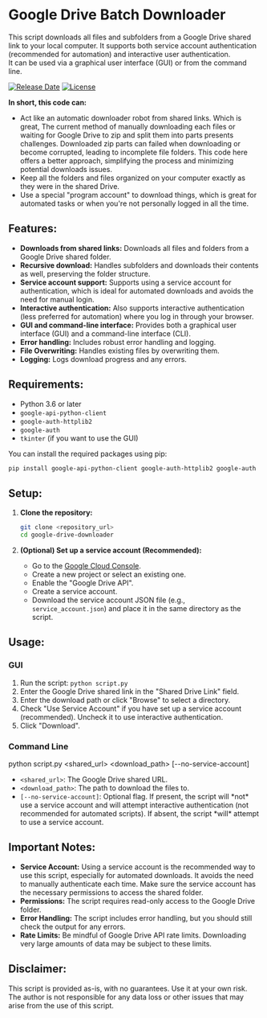 # Google Drive Batch Downloader

This script downloads all files and subfolders from a Google Drive shared link to your local computer.  It supports both service account authentication (recommended for automation) and interactive user authentication.  
It can be used via a graphical user interface (GUI) or from the command line.

[![Release Date](https://img.shields.io/badge/Release-April%2024,%202025-brightgreen.svg)](https://github.com/imamwahyudime/brainbox-webapp/releases/tag/v0.8)
[![License](https://img.shields.io/badge/License-Apache_2.0-blue.svg)](https://opensource.org/licenses/Apache-2.0)

**In short, this code can:**

* Act like an automatic downloader robot from shared links. Which is great, The current method of manually downloading each files or waiting for Google Drive to zip and split them into parts presents challenges. Downloaded zip parts can failed when downloading or become corrupted, leading to incomplete file folders. This code here offers a better approach, simplifying the process and minimizing potential downloads issues.
* Keep all the folders and files organized on your computer exactly as they were in the shared Drive.
* Use a special "program account" to download things, which is great for automated tasks or when you're not personally logged in all the time.

## Features:

* **Downloads from shared links:** Downloads all files and folders from a Google Drive shared folder.
* **Recursive download:** Handles subfolders and downloads their contents as well, preserving the folder structure.
* **Service account support:** Supports using a service account for authentication, which is ideal for automated downloads and avoids the need for manual login.
* **Interactive authentication:** Also supports interactive authentication (less preferred for automation) where you log in through your browser.
* **GUI and command-line interface:** Provides both a graphical user interface (GUI) and a command-line interface (CLI).
* **Error handling:** Includes robust error handling and logging.
* **File Overwriting:** Handles existing files by overwriting them.
* **Logging:** Logs download progress and any errors.

## Requirements:

* Python 3.6 or later
* `google-api-python-client`
* `google-auth-httplib2`
* `google-auth`
* `tkinter` (if you want to use the GUI)

You can install the required packages using pip:

```bash
pip install google-api-python-client google-auth-httplib2 google-auth
```

## Setup:

1.  **Clone the repository:**

    ```bash
    git clone <repository_url>
    cd google-drive-downloader
    ```

2.  **(Optional) Set up a service account (Recommended):**

    * Go to the [Google Cloud Console](https://console.cloud.google.com/).
    * Create a new project or select an existing one.
    * Enable the "Google Drive API".
    * Create a service account.
    * Download the service account JSON file (e.g., `service_account.json`) and place it in the same directory as the script.

## Usage:

### GUI

1.  Run the script: `python script.py`
2.  Enter the Google Drive shared link in the "Shared Drive Link" field.
3.  Enter the download path or click "Browse" to select a directory.
4.  Check "Use Service Account" if you have set up a service account (recommended). Uncheck it to use interactive authentication.
5.  Click "Download".

### Command Line

python script.py <shared_url> <download_path> [--no-service-account]
* `<shared_url>`: The Google Drive shared URL.
* `<download_path>`: The path to download the files to.
* `[--no-service-account]`: Optional flag. If present, the script will \*not\* use a service account and will attempt interactive authentication (not recommended for automated scripts). If absent, the script \*will\* attempt to use a service account.

## Important Notes:

* **Service Account:** Using a service account is the recommended way to use this script, especially for automated downloads. It avoids the need to manually authenticate each time. Make sure the service account has the necessary permissions to access the shared folder.
* **Permissions:** The script requires read-only access to the Google Drive folder.
* **Error Handling:** The script includes error handling, but you should still check the output for any errors.
* **Rate Limits:** Be mindful of Google Drive API rate limits. Downloading very large amounts of data may be subject to these limits.

## Disclaimer:

This script is provided as-is, with no guarantees. Use it at your own risk. The author is not responsible for any data loss or other issues that may arise from the use of this script.
